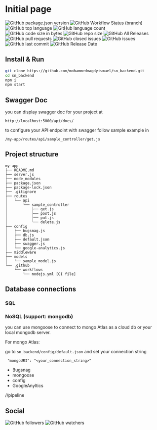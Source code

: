 
# Initial page

<div style="display: inline-block !important;"><img alt="GitHub package.json version" src="https://img.shields.io/github/package-json/v/mohammedmagdyismael/ready-express-app"></div>
<div style="display: inline-block;"><img alt="GitHub Workflow Status (branch)" src="https://img.shields.io/github/workflow/status/mohammedmagdyismael/ready-express-app/Node.js CI/master"></div>
<div style="display: inline-block;"><img alt="GitHub top language" src="https://img.shields.io/github/languages/top/mohammedmagdyismael/ready-express-app"></div>
<div style="display: inline-block;"><img alt="GitHub language count" src="https://img.shields.io/github/languages/count/mohammedmagdyismael/ready-express-app"></div>
<div style="display: inline-block;"><img alt="GitHub code size in bytes" src="https://img.shields.io/github/languages/code-size/mohammedmagdyismael/ready-express-app"></div>
<div style="display: inline-block;"><img alt="GitHub repo size" src="https://img.shields.io/github/repo-size/mohammedmagdyismael/ready-express-app"></div>
<div style="display: inline-block;"><img alt="GitHub All Releases" src="https://img.shields.io/github/downloads/mohammedmagdyismael/ready-express-app/total"></div>
<div style="display: inline-block;"><img alt="GitHub pull requests" src="https://img.shields.io/github/issues-pr/mohammedmagdyismael/ready-express-app"></div>
<div style="display: inline-block;"><img alt="GitHub closed issues" src="https://img.shields.io/github/issues-closed/mohammedmagdyismael/ready-express-app"></div>
<div style="display: inline-block;"><img alt="GitHub issues" src="https://img.shields.io/github/issues/mohammedmagdyismael/ready-express-app"></div>
<div style="display: inline-block;"><img alt="GitHub last commit" src="https://img.shields.io/github/last-commit/mohammedmagdyismael/ready-express-app"></div>
<div style="display: inline-block;"><img alt="GitHub Release Date" src="https://img.shields.io/github/release-date/mohammedmagdyismael/ready-express-app"></div>


## Install & Run
```sh
git clone https://github.com/mohammedmagdyismael/sn_backend.git
cd sn_backend
npm i
npm start
```

## Swagger Doc

you can display swagger doc for your project at 
```
http://localhost:5000/api/docs/
```

to configure your API endpoint with swagger follow sample example in
```
/my-app/routes/api/sample_controller/get.js
```

## Project structure
```
my-app
├── README.md
├── server.js
├── node_modules
├── package.json
├── package-lock.json
├── .gitignore
├── routes
│   └── api
│       └── sample_controller
│           ├── get.js
│           ├── post.js
│           ├── put.js
│           └── delete.js
├── config
│   ├── bugsnag.js
│   ├── db.js
│   ├── default.json
│   ├── swagger.js
│   └── google-analytics.js
├── middleware
├── models
│   └── sample_model.js
└── .github
    └── workflows
        └── nodejs.yml [CI file]
```

## Database connections
### SQL

### NoSQL (support: mongodb)

you can use mongoose to connect to mongo Atlas as a cloud db or your local mongodb server.

For mongo Atlas:

go to ```sn_backend/config/default.json``` and set your connection string

```
 "mongoURI": "<your_connection_string>"
```

* Bugsnag
* mongoose
* config
* GoogleAnyltics


//pipeline

## Social
![GitHub followers](https://img.shields.io/github/followers/mohammedmagdyismael?style=social)
![GitHub watchers](https://img.shields.io/github/watchers/mohammedmagdyismael/ready-express-app?style=social)
